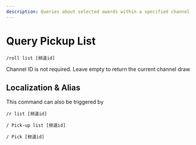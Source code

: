 ```yaml
---
description: Queries about selected awards within a specified channel
---
```


# Query Pickup List

```
/roll list [频道id]
```

Channel ID is not required. Leave empty to return the current channel draw

## Localization & Alias

This command can also be triggered by

```
/r list [频道id]

/ Pick-up list [频道id]

/ Pick [频道id]
```
